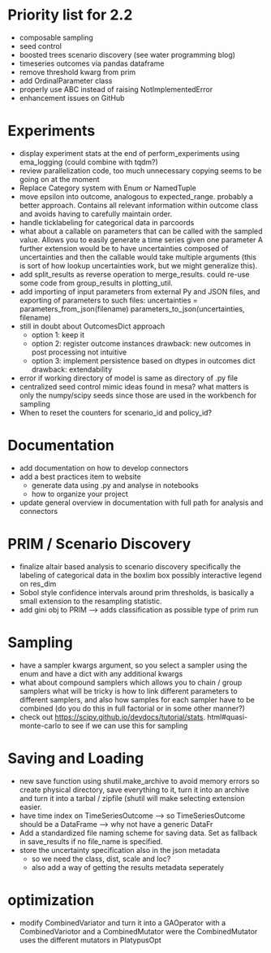 # Priority list for 2.2
* composable sampling
* seed control
* boosted trees scenario discovery (see water programming blog)
* timeseries outcomes via pandas dataframe
* remove threshold kwarg from prim
* add OrdinalParameter class
* properly use ABC instead of raising NotImplementedError
* enhancement issues on GitHub


# Experiments
* display experiment stats at the end of perform_experiments using ema_logging
	(could combine with tqdm?)
* review parallelization code, too much unnecessary copying seems
  to be going on at the moment
* Replace Category system with Enum or NamedTuple
* move epsilon into outcome, analogous to expected_range.
  probably a better approach. Contains all relevant information within
  outcome class and avoids having to carefully maintain order.
* handle ticklabeling for categorical data in parcoords
* what about a callable on parameters that can be called with the sampled
  value. Allows you to easily generate a time series given one parameter
  A further extension would be to have uncertainties composed of uncertainties
  and then the callable would take multiple arguments (this is sort of how
  lookup uncertainties work, but we might generalize this).
* add split_results as reverse operation to merge_results. could re-use some
	code from group_results in plotting_util.
* add importing of input parameters from external Py and JSON files, and
	exporting of parameters to such files:
		uncertainties = parameters_from_json(filename)
		parameters_to_json(uncertainties, filename)
* still in doubt about OutcomesDict approach
    * option 1: keep it
    * option 2: register outcome instances
                drawback: new outcomes in post processing not intuitive
    * option 3: implement persistence based on dtypes in outcomes dict
                drawback: extendability
* error if working directory of model is same as directory of .py file
* centralized seed control
    mimic ideas found in mesa? what matters is only the numpy/scipy seeds
    since those are used in the workbench for sampling
* When to reset the counters for scenario_id and policy_id?

# Documentation
* add documentation on how to develop connectors
* add a best practices item to website
	* generate data using .py and analyse in notebooks
	* how to organize your project
* update general overview in documentation with full path for analysis and
  connectors

# PRIM / Scenario Discovery
* finalize altair based analysis to scenario discovery
	specifically the labeling of categorical data in the boxlim box
	possibly interactive legend on res_dim
* Sobol style confidence intervals around prim thresholds, is basically a small
  extension to the resampling statistic.
* add gini obj to PRIM --> adds classification as possible type of prim run

# Sampling
* have a sampler kwargs argument, so you select a sampler using the enum
  and have a dict with any additional kwargs
* what about compound samplers which allows you to chain / group samplers
  what will be tricky is how to link different parameters to different
  samplers, and also how samples for each sampler have to be combined
  (do you do this in full factorial or in some other manner?)
* check out https://scipy.github.io/devdocs/tutorial/stats.
  html#quasi-monte-carlo to see if we can use this for sampling


# Saving and Loading
* new save function using shutil.make_archive to avoid memory errors
  so create physical directory, save everything to it, turn it into an archive
  and turn it into a tarbal / zipfile (shutil will make selecting extension
  easier.
* have time index on TimeSeriesOutcome
    --> so TimeSeriesOutcome should be a DataFrame
    --> why not have a generic DataFr
* Add a standardized file naming scheme for saving data. Set as fallback in
     save_results if no file_name is specified.
* store the uncertainty specification also in the json metadata
  * so we need the class, dist, scale and loc?
  * also add a way of getting the results metadata seperately
    

# optimization
* modify CombinedVariator and turn it into a GAOperator with a CombinedVariotor
  and a CombinedMutator were the CombinedMutator uses the different mutators
  in PlatypusOpt